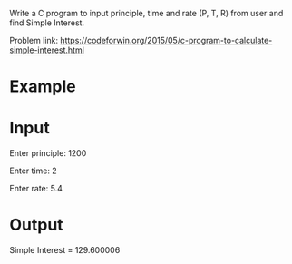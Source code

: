 Write a C program to input principle, time and rate (P, T, R) from user and find Simple Interest.

Problem link: https://codeforwin.org/2015/05/c-program-to-calculate-simple-interest.html
# Example
# Input
Enter principle: 1200

Enter time: 2

Enter rate: 5.4
# Output
Simple Interest = 129.600006
